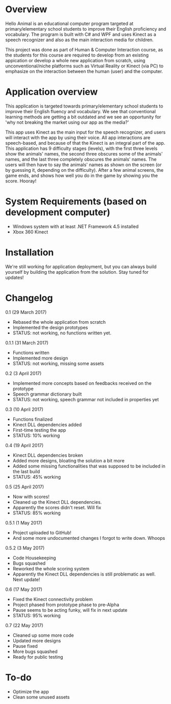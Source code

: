 # Overview
Hello Animal is an educational computer program targeted at primary/elementary school students to improve their English proficiency and vocabulary. The program is built with C# and WPF and uses Kinect as a speech recognizer and also as the main interaction media for children.

This project was done as part of Human & Computer Interaction course, as the students for this course are required to develop from an existing appication or develop a whole new application from scratch, using unconventional/niche platforms such as Virtual Reality or Kinect (via PC) to emphasize on the interaction between the human (user) and the computer.

# Application overview
This application is targeted towards primary/elementary school students to improve their English fluency and vocabulary. We see that conventional learning methods are getting a bit outdated and we see an opportunity for 'why not breaking the market using our app as the media?'

This app uses Kinect as the main input for the speech recognizer, and users will interact with the app by using their voice. All app interactions are speech-based, and because of that the Kinect is an integral part of the app. This application has 9 difficulty stages (levels), with the first three levels show the animals' names, the second three obscures some of the animals' names, and the last three completely obscures the animals' names.
The users will then have to say the animals' names as shown on the screen (or by guessing it, depending on the difficulty). After a few animal screens, the game ends, and shows how well you do in the game by showing you the score. Hooray!

# System Requirements (based on development computer)
* Windows system with at least .NET Framework 4.5 installed
* Xbox 360 Kinect

# Installation
We're still working for application deployment, but you can always build yourself by building the application from the solution. Stay tuned for updates!

# Changelog
0.1 (29 March 2017)
* Rebased the whole application from scratch
* Implemented the design prototypes
* STATUS: not working, no functions written yet.

0.1.1 (31 March 2017)
* Functions written
* Implemented more design
* STATUS: not working, missing some assets

0.2 (3 April 2017)
* Implemented more concepts based on feedbacks received on the prototype
* Speech grammar dictionary built
* STATUS: not working, speech grammar not included in properties yet

0.3 (10 April 2017)
* Functions finalized
* Kinect DLL dependencies added
* First-time testing the app
* STATUS: 10% working

0.4 (19 April 2017)
* Kinect DLL dependencies broken
* Added more designs, bloating the solution a bit more
* Added some missing functionalities that was supposed to be included in the last build
* STATUS: 45% working

0.5 (25 April 2017)
* Now with scores!
* Cleaned up the Kinect DLL dependencies.
* Apparently the scores didn't reset. Will fix
* STATUS: 85% working

0.5.1 (1 May 2017)
* Project uploaded to GitHub!
* And some more undocumented changes I forgot to write down. Whoops

0.5.2 (3 May 2017)
* Code Housekeeping
* Bugs squashed
* Reworked the whole scoring system
* Apparently the Kinect DLL dependencies is still problematic as well. Next update!

0.6 (17 May 2017)
* Fixed the Kinect connectivity problem
* Project phased from prototype phase to pre-Alpha
* Pause seems to be acting funky, will fix in next update
* STATUS: 95% working

0.7 (22 May 2017)
* Cleaned up some more code
* Updated more designs
* Pause fixed
* More bugs squashed
* Ready for public testing

# To-do
* Optimize the app
* Clean some unused assets
